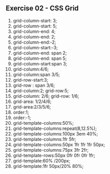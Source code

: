 ## Exercise 02 - CSS Grid

1. grid-column-start: 3;
2. grid-column-start: 5;
3. grid-column-end: 4;
4. grid-column-end: 2;
5. grid-column-end:-2;
6. grid-column-start:-3;
7. grid-column-end: span 2;
8. grid-column-end: span 5;
9. grid-column-start:span 3;
10. grid-column:4/6;
11. grid-column:span 3/5;
12. grid-row-start:3;
13. grid-row : span 3/6;
14. grid-column:2;
    grid-row:5;
15. grid-column: 2/6;
    grid-row: 1/6;
16. grid-area: 1/2/4/6;
17. grid-area:2/3/5/6;
18. order:1;
19. order:-1;
20. grid-template-columns:50%;
21. grid-template-columns:repeat(8,12.5%);
22. grid-template-columns:100px 3em 40%;
23. grid-template-columns:1fr 5fr;
24. grid-template-columns:50px 1fr 1fr 1fr 50px;
25. grid-template-columns:75px 3fr 2fr;
26. grid-template-rows:50px 0fr 0fr 0fr 1fr;
27. grid-template:60% /200px;
28. grid-template:1fr 50px/20% 80%;
